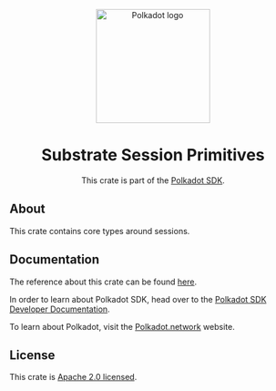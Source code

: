 <div align="center">

<img
alt="Polkadot logo" width="200"
src="https://raw.githubusercontent.com/paritytech/polkadot-sdk/rzadp/readmes/docs/images/Polkadot_Logo_Horizontal_Pink_BlackOnWhite.png">

# Substrate Session Primitives

This crate is part of the [Polkadot SDK](https://github.com/paritytech/polkadot-sdk/).

</div>

## About

This crate contains core types around sessions.

## Documentation

The reference about this crate can be found [here](https://paritytech.github.io/polkadot-sdk/master/sp_session).

In order to learn about Polkadot SDK, head over to the [Polkadot SDK Developer Documentation](https://paritytech.github.io/polkadot-sdk/master/polkadot_sdk_docs/index.html).

To learn about Polkadot, visit the [Polkadot.network](https://polkadot.network/) website.

## License

This crate is [Apache 2.0 licensed](https://spdx.org/licenses/Apache-2.0.html).
